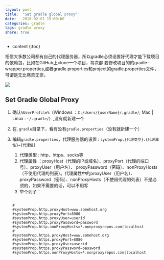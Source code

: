 ```yaml
---
layout: post
title:  "Set gradle global proxy"
date:   2018-02-01 15:00:00
categories: gradle
tags: gradle proxy
share: true
---
```


* content
{:toc}


相信大多数公司都有自己的代理服务器，所以gradle必须设置好代理才能下载项目的依赖包，比如在GitHub上clone一个项目，每次都
要修改项目的的gradle-wrapper.properties,或者gradle.properties和project的gradle.properties文件，可谓是无比痛苦无奈。


![](http://igorpopov.io/images/understanding-gradle-nirvana.jpg)




## Set Gradle Global Proxy
 
 1. 确认`%UserProfile%`（Windows ：`C:/Users/{userName}/.gradle/`; Mac | Linux : `~/.gradle/`）,没有就新建一个
 2. 在`.gradle`目录下，看有没有`gradle.properties`（没有就新建一个）
 3. 编辑`gradle.properties`，代理服务器的设置 : `systemProp.{代理类型}.{代理属性}={代理值}`
     
      1. 代理类型 : http、https、socks等
      2. 代理属性 ：proxyHost（代理的IP或域名）、proxyPort（代理的端口号）、proxyUser（用户名）、
         proxyPassword（密码）、nonProxyHosts（不使用代理的列表）。代理属性中的proxyUser（用户名）、
         proxyPassword（密码）、nonProxyHosts（不使用代理的列表）不是必须的，如果不需要的话，可以不用写
      3. 举个列子：
      
      ````
      
      #
      #systemProp.http.proxyHost=www.somehost.org
      #systemProp.http.proxyPort=8080
      #systemProp.http.proxyUser=userid
      #systemProp.http.proxyPassword=password
      #systemProp.http.nonProxyHosts=*.nonproxyrepos.com|localhost
      #
      #systemProp.https.proxyHost=www.somehost.org
      #systemProp.https.proxyPort=8080
      #systemProp.https.proxyUser=userid
      #systemProp.https.proxyPassword=password
      #systemProp.https.nonProxyHosts=*.nonproxyrepos.com|localhost
      
      
      ````
 
 
 